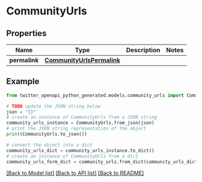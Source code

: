 # CommunityUrls


## Properties

Name | Type | Description | Notes
------------ | ------------- | ------------- | -------------
**permalink** | [**CommunityUrlsPermalink**](CommunityUrlsPermalink.md) |  | 

## Example

```python
from twitter_openapi_python_generated.models.community_urls import CommunityUrls

# TODO update the JSON string below
json = "{}"
# create an instance of CommunityUrls from a JSON string
community_urls_instance = CommunityUrls.from_json(json)
# print the JSON string representation of the object
print(CommunityUrls.to_json())

# convert the object into a dict
community_urls_dict = community_urls_instance.to_dict()
# create an instance of CommunityUrls from a dict
community_urls_form_dict = community_urls.from_dict(community_urls_dict)
```
[[Back to Model list]](../README.md#documentation-for-models) [[Back to API list]](../README.md#documentation-for-api-endpoints) [[Back to README]](../README.md)


